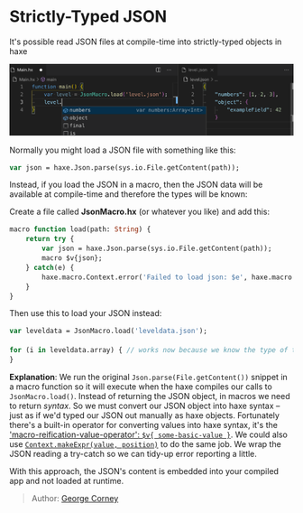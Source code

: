 [tags]: / "macro,json,expression-macro,configuration"

# Strictly-Typed JSON

It's possible read JSON files at compile-time into strictly-typed objects in haxe

<img src="assets/haxe-json-macro.png" />

Normally you might load a JSON file with something like this:
```haxe
var json = haxe.Json.parse(sys.io.File.getContent(path));
```

Instead, if you load the JSON in a macro, then the JSON data will be available at compile-time and therefore the types will be known:

Create a file called **JsonMacro.hx** (or whatever you like) and add this:
```haxe
macro function load(path: String) {
	return try {
		var json = haxe.Json.parse(sys.io.File.getContent(path));
		macro $v{json};
	} catch(e) {
		haxe.macro.Context.error('Failed to load json: $e', haxe.macro.Context.currentPos());
	}
}
```

Then use this to load your JSON instead:

```haxe
var leveldata = JsonMacro.load('leveldata.json');

for (i in leveldata.array) { // works now because we know the type of the leveldata object
}
```

**Explanation**: We run the original `Json.parse(File.getContent())` snippet in a macro function so it will execute when the haxe compiles our calls to `JsonMacro.load()`. Instead of returning the JSON object, in macros we need to return _syntax_. So we must convert our JSON object into haxe syntax – just as if we'd typed our JSON out manually as haxe objects. Fortunately there's a built-in operator for converting values into haxe syntax, it's the ['macro-reification-value-operator': `$v{ some-basic-value }`](https://haxe.org/manual/macro-reification-expression.html). We could also use [`Context.makeExpr(value, position)`](https://api.haxe.org/haxe/macro/Context.html#makeExpr) to do the same job. We wrap the JSON reading a try-catch so we can tidy-up error reporting a little.

With this approach, the JSON's content is embedded into your compiled app and not loaded at runtime.

> Author: [George Corney](https://github.com/haxiomic)